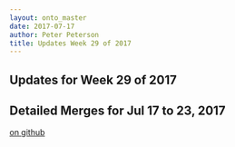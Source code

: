 ```yaml
---
layout: onto_master
date: 2017-07-17
author: Peter Peterson
title: Updates Week 29 of 2017
---
```

Updates for Week 29 of 2017
---------------------------

Detailed Merges for Jul 17 to 23, 2017
--------------------------------------
[on github](https://github.com/mantidproject/mantid/pulls?q=is%3Apr+merged%3A2017-07-18..2017-07-23)

